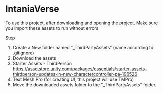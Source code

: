 # IntaniaVerse

To use this project, after downloading and opening the project. Make sure you import these assets to run without errors.

Step
1. Create a New folder named "_ThirdPartyAssets" (name according to .gitignore)
2. Download the assets
  1. Starter Assets - ThirdPerson https://assetstore.unity.com/packages/essentials/starter-assets-thirdperson-updates-in-new-charactercontroller-pa-196526
  2. Text Mesh Pro (for creating UI, this project will use TMPro)
3. Move the downloaded assets folder to the "_ThirdPartyAssets" folder.

